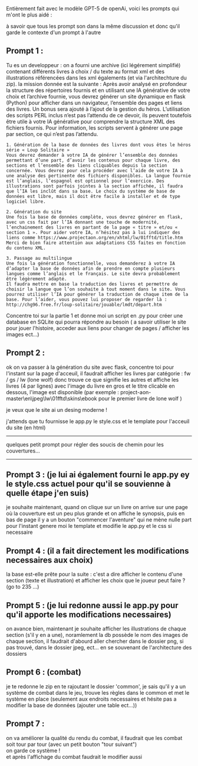 Entièrement fait avec le modèle GPT-5 de openAi, voici les prompts qui m'ont le plus aidé :

à savoir que tous les prompt son dans la même discussion et donc qu'il garde le contexte d'un prompt à l'autre

Prompt 1 : 
---

Tu es un developpeur : on a fourni une archive (ici légérement simplifié) contenant différents livres à choix / du texte au format xml et des illustrations référencées dans les xml égalements (et via l'architechture du zip). la mission donnée est la suivante :
Après avoir analysé en profondeur la structure des répertoires fournis et en utilisant une IA générative de votre choix et l’archive fournie, vous devrez générer un site dynamique en flask (Python) pour afficher dans un navigateur, l’ensemble des pages et liens des livres. Un bonus sera ajouté à l’ajout de la gestion du héros.
L’utilisation des scripts PERL inclus n’est pas l’attendu de ce devoir, ils peuvent toutefois être utile à votre IA générative pour comprendre la structure XML des fichiers fournis. Pour information, les scripts servent à générer une page par section, ce qui n’est pas l’attendu.

```
1. Génération de la base de données des livres dont vous êtes le héros série « Loup Solitaire »
Vous devrez demander à votre IA de générer l’ensemble des données permettant d’une part, d’avoir les contenus pour chaque livre, des sections et l’ensemble des liens cliquables depuis la section concernée. Vous devrez pour cela procéder avec l’aide de votre IA à une analyse des pertinente des fichiers disponibles. La langue fournie est l’anglais, l’espagnol est optionnel pour l’exercice. Des illustrations sont parfois jointes à la section affichée, il faudra que l’IA les inclût dans sa base. Le choix du système de base de données est libre, mais il doit être facile à installer et de type logiciel libre.

2. Génération du site
Une fois la base de données complète, vous devrez générer en flask, avec un css fait par l’IA donnant une touche de modernité, l’enchainement des livres en partant de la page « titre » et/ou « section 1 ». Pour aider votre IA, n’hésitez pas à lui indiquer des liens comme https://www.projectaon.org/en/xhtml/lw/01fftd/title.htm
Merci de bien faire attention aux adaptations CSS faites en fonction du contenu XML.

3. Passage au multilingue
Une fois la génération fonctionnelle, vous demanderez à votre IA d’adapter la base de données afin de prendre en compte plusieurs langues comme l’anglais et le français. Le site devra probablement être légèrement adapté.
Il faudra mettre en base la traduction des livres et permettre de choisir la langue que l’on souhaite à tout moment dans le site. Vous pourrez utiliser l’IA pour générer la traduction de chaque item de la base. Pour l’aider, vous pouvez lui proposer de regarder là : http://chg96.free.fr/loup-solitaire/jouable/lmdt/depart.htm

```

Concentre toi sur la partie 1 et donne moi un script en .py pour créer une database en SQLite qui pourra répondre au besoin ( a savoir utiliser le site pour jouer l'histoire, acceder aux liens pour changer de pages / afficher les images ect...)




Prompt 2 :
---

ok on va passer à la génération du site avec flask, concentre toi pour l'instant sur la page d'acceuil, il faudrait afficher les livres par catégorie : fw / gs / lw (lone wolf) donc trouve ce que signifie les autres et affiche les livres (4 par lignes) avec l'image du livre en gros et le titre clicable en dessous, l'image est disponible (par exemple : project-aon-master\en\jpeg\lw\01fftd\skins\ebook pour le premier livre de lone wolf ) 

je veux que le site ai un desing moderne ! 

j'attends que tu fournisse le app.py le style.css et le template pour l'acceuil du site (en html)



___
quelques petit prompt pour régler des soucis de chemin pour les couvertures...
___


Prompt 3 : (je lui ai également fourni le app.py ey le style.css actuel pour qu'il se souvienne à quelle étape j'en suis)
---

je souhaite maintenant, quand on clique sur un livre on arrive sur une page où la couverture est un peu plus grande et on affiche le synopsis, puis en bas de page il y a un bouton "commencer l'aventure" qui ne mène nulle part pour l'instant genere moi le template et modifie le app.py et le css si necessaire



Prompt 4 : (il a fait directement les modifications necessaires aux choix)
---
la base est-elle prête pour la suite : c'est a dire afficher le contenu d'une section (texte et illustration) et afficher les choix que le joueur peut faire ? (go to 235 ...)


Prompt 5 : (je lui redonne aussi le app.py pour qu'il apporte les modifications necessaires)
---

on avance bien, maintenant je souhaite afficher les illustrations de chaque section (s'il y en a une), noramlement la db possède le nom des images de chaque section, il faudrait d'abourd aller chercher dans le dossier png, si pas trouvé, dans le dossier jpeg, ect... en se souvenant de l'architecture des dossiers


Prompt 6 : (combat)
---

je te redonne le zip en te rajoutant le dossier 'common', je sais qu'il y a un système de combat dans le jeu, trouve les règles dans le common et met le système en place (seulement aux endroits necessaires et hésite pas a modifier la base de données (ajouter une table ect...))

Prompt 7 : 
---

on va améliorer la qualité du rendu du combat, il faudrait que les combat soit tour par tour (avec un petit bouton "tour suivant")   
on garde ce système !  
et après l'affichage du combat faudrait le modifier aussi
